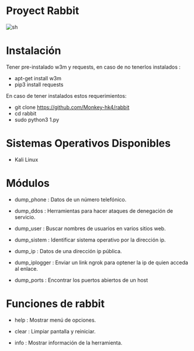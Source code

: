 # Proyect Rabbit
![sh](https://github.com/Monkey-hk4/rabbit/blob/main/rabbit-foto-original.jpg)

# Instalación 
Tener pre-instalado w3m y requests, en caso de no tenerlos instalados :
- apt-get install w3m
- pip3 install requests

En caso de tener instalados estos requerimientos:
- git clone https://github.com/Monkey-hk4/rabbit
- cd rabbit
- sudo python3 1.py

# Sistemas Operativos Disponibles
- Kali Linux

# Módulos 

-   dump_phone     :   Datos de un número telefónico. 

-   dump_ddos      :   Herramientas para hacer ataques de denegación de servicio.

-   dump_user      :   Buscar nombres de usuarios en varios sitios web. 

-   dump_sistem    :   Identificar sistema operativo por la dirección ip.

-   dump_ip        :   Datos de una dirección ip pública.

-   dump_iplogger  :   Enviar un link ngrok para optener la ip de quien acceda al enlace.

-   dump_ports     :   Encontrar los puertos abiertos de un host

# Funciones de rabbit

- help   :  Mostrar menú de opciones. 

- clear  :  Limpiar pantalla y reiniciar. 

- info   : Mostrar información de la herramienta.

